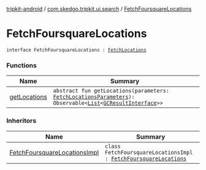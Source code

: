 [tripkit-android](../../index.md) / [com.skedgo.tripkit.ui.search](../index.md) / [FetchFoursquareLocations](./index.md)

# FetchFoursquareLocations

`interface FetchFoursquareLocations : `[`FetchLocations`](../-fetch-locations/index.md)

### Functions

| Name | Summary |
|---|---|
| [getLocations](get-locations.md) | `abstract fun getLocations(parameters: `[`FetchLocationsParameters`](../-fetch-locations-parameters/index.md)`): Observable<`[`List`](https://kotlinlang.org/api/latest/jvm/stdlib/kotlin.collections/-list/index.html)`<`[`GCResultInterface`](../../com.skedgo.geocoding.agregator/-g-c-result-interface/index.md)`>>` |

### Inheritors

| Name | Summary |
|---|---|
| [FetchFoursquareLocationsImpl](../../com.skedgo.tripkit.ui.geocoding/-fetch-foursquare-locations-impl/index.md) | `class FetchFoursquareLocationsImpl : `[`FetchFoursquareLocations`](./index.md) |
